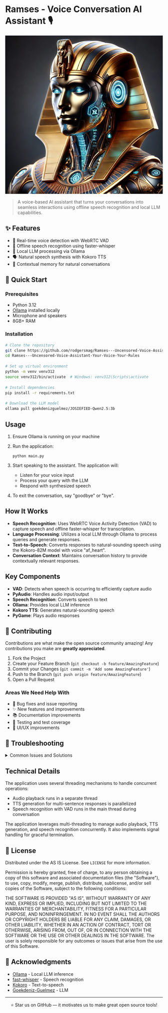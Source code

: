 # Ramses - Voice Conversation AI Assistant 🎙️

![Ramses](Ramses.webp)

> A voice-based AI assistant that turns your conversations into seamless interactions using offline speech recognition and local LLM capabilities.

## ✨ Features

- 🎤 Real-time voice detection with WebRTC VAD
- 🤖 Offline speech recognition using faster-whisper
- 🧠 Local LLM processing via Ollama
- 🗣️ Natural speech synthesis with Kokoro TTS
- 💭 Contextual memory for natural conversations

## 🚀 Quick Start

### Prerequisites

- Python 3.12
- [Ollama](https://ollama.ai) installed locally
- Microphone and speakers
- 8GB+ RAM

### Installation

```bash
# Clone the repository
git clone https://github.com/rodgersmag/Ramses---Uncensored-Voice-Assistant-Your-Voice-Your-Rules
cd Ramses---Uncensored-Voice-Assistant-Your-Voice-Your-Rules

# Set up virtual environment
python -m venv venv312
source venv312/bin/activate  # Windows: venv312\Scripts\activate

# Install dependencies
pip install -r requirements.txt

# Download the LLM model
ollama pull goekdenizguelmez/JOSIEFIED-Qwen2.5:3b
```

## Usage

1. Ensure Ollama is running on your machine

2. Run the application:
   ```
   python main.py
   ```

3. Start speaking to the assistant. The application will:
   - Listen for your voice input
   - Process your query with the LLM
   - Respond with synthesized speech

4. To exit the conversation, say "goodbye" or "bye".

## How It Works

- **Speech Recognition**: Uses WebRTC Voice Activity Detection (VAD) to capture speech and offline faster-whisper for transcription.
- **Language Processing**: Utilizes a local LLM through Ollama to process queries and generate responses.
- **Text-to-Speech**: Converts responses to natural-sounding speech using the Kokoro-82M model with voice "af_heart".
- **Conversation Context**: Maintains conversation history to provide contextually relevant responses.

## Key Components

- **VAD**: Detects when speech is occurring to efficiently capture audio
- **PyAudio**: Handles audio input/output
- **Speech Recognition**: Converts speech to text
- **Ollama**: Provides local LLM inference
- **Kokoro TTS**: Generates natural-sounding speech
- **PyGame**: Plays audio responses

## 🤝 Contributing

Contributions are what make the open source community amazing! Any contributions you make are **greatly appreciated**.

1. Fork the Project
2. Create your Feature Branch (`git checkout -b feature/AmazingFeature`)
3. Commit your Changes (`git commit -m 'Add some AmazingFeature'`)
4. Push to the Branch (`git push origin feature/AmazingFeature`)
5. Open a Pull Request

### Areas We Need Help With

- 🐛 Bug fixes and issue reporting
- ✨ New features and improvements
- 📚 Documentation improvements
- 🧪 Testing and test coverage
- 🎨 UI/UX improvements

## 🔧 Troubleshooting

<details>
<summary>Common Issues and Solutions</summary>

- **Microphone not working?** Check your system's audio input settings
- **LLM not responding?** Ensure Ollama is running with `ollama serve`
- **Speech recognition issues?** Try a quieter environment
- **TTS problems?** Verify Kokoro model installation

</details>

## Technical Details

The application uses several threading mechanisms to handle concurrent operations:
- Audio playback runs in a separate thread
- TTS generation for multi-sentence responses is parallelized
- Speech recognition with VAD runs in the main thread during conversation

The application leverages multi-threading to manage audio playback, TTS generation, and speech recognition concurrently. It also implements signal handling for graceful termination.

## 📜 License

Distributed under the AS IS License. See `LICENSE` for more information.

Permission is hereby granted, free of charge, to any person obtaining a copy of this software and associated documentation files (the "Software"), to use, copy, modify, merge, publish, distribute, sublicense, and/or sell copies of the Software, subject to the following conditions:

THE SOFTWARE IS PROVIDED "AS IS", WITHOUT WARRANTY OF ANY KIND, EXPRESS OR IMPLIED, INCLUDING BUT NOT LIMITED TO THE WARRANTIES OF MERCHANTABILITY, FITNESS FOR A PARTICULAR PURPOSE, AND NONINFRINGEMENT. IN NO EVENT SHALL THE AUTHORS OR COPYRIGHT HOLDERS BE LIABLE FOR ANY CLAIM, DAMAGES, OR OTHER LIABILITY, WHETHER IN AN ACTION OF CONTRACT, TORT OR OTHERWISE, ARISING FROM, OUT OF, OR IN CONNECTION WITH THE SOFTWARE OR THE USE OR OTHER DEALINGS IN THE SOFTWARE. The user is solely responsible for any outcomes or issues that arise from the use of this Software.



## 🙏 Acknowledgments

- [Ollama](https://ollama.ai) - Local LLM inference
- [fast-whisper](https://github.com/guillaumekln/faster-whisper) - Speech recognition
- [Kokoro](https://github.com/hexgrad/kokoro) - Text-to-speech
- [Goekdeniz-Guelmez](https://huggingface.co/Goekdeniz-Guelmez/Josiefied-Qwen2.5-3B-Instruct-abliterated-v1-gguf) - LLM
---

<div align="center">

⭐ Star us on GitHub — it motivates us to make great open source tools!

</div>
